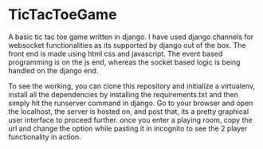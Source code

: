 # TicTacToeGame
A basic tic tac toe game written in django. I have used django channels for websocket functionalities as its supported by django out of the box. The front end is made using html css and javascript. The event based programming is on the js end, whereas the socket based logic is being handled on the django end. 

To see the working, you can clone this repository and initialize a virtualenv, install all the dependencies by installing the requirements.txt and then simply hit the runserver command in django.
Go to your browser and open the localhost, the server is hosted on, and post that, its a pretty graphical user interface to proceed further. once you enter a playing room, copy the url and change the option while pasting it in incognito to see the 2 player functionality in action.
